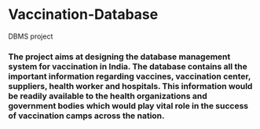 # Vaccination-Database
DBMS project
<h3>The project aims at designing the database management system for vaccination in India. The database contains all the important information regarding vaccines, vaccination center, suppliers, health worker and hospitals. This information would be readily available to the health organizations and government bodies which would play vital role in the success of vaccination camps across the nation.</h3>
